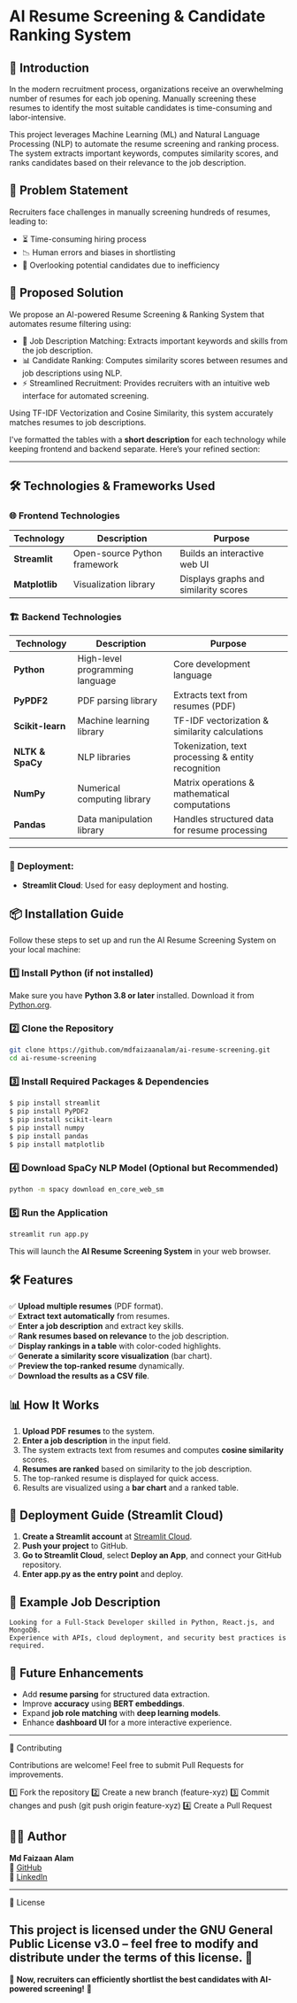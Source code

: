 # AI Resume Screening & Candidate Ranking System

## 🚀 Introduction

In the modern recruitment process, organizations receive an overwhelming number of resumes for each job opening. Manually screening these resumes to identify the most suitable candidates is time-consuming and labor-intensive.

This project leverages Machine Learning (ML) and Natural Language Processing (NLP) to automate the resume screening and ranking process. The system extracts important keywords, computes similarity scores, and ranks candidates based on their relevance to the job description.


## 📌 Problem Statement
Recruiters face challenges in manually screening hundreds of resumes, leading to:

- ⏳ Time-consuming hiring process
- 📉 Human errors and biases in shortlisting
- 🛑 Overlooking potential candidates due to inefficiency

## 🚀 Proposed Solution
We propose an AI-powered Resume Screening & Ranking System that automates resume filtering using:

- 🔎 Job Description Matching: Extracts important keywords and skills from the job description.
- 📊 Candidate Ranking: Computes similarity scores between resumes and job descriptions using NLP.
- ⚡ Streamlined Recruitment: Provides recruiters with an intuitive web interface for automated screening.

Using TF-IDF Vectorization and Cosine Similarity, this system accurately matches resumes to job descriptions.

I've formatted the tables with a **short description** for each technology while keeping frontend and backend separate. Here’s your refined section:  

---

## 🛠️ Technologies & Frameworks Used  

### 🌐 Frontend Technologies  

| Technology  | Description | Purpose |  
|------------|------------|---------|  
| **Streamlit**  | Open-source Python framework | Builds an interactive web UI |  
| **Matplotlib** | Visualization library | Displays graphs and similarity scores |  

### 🏗️ Backend Technologies  

| Technology    | Description | Purpose |  
|--------------|------------|---------|  
| **Python**   | High-level programming language | Core development language |  
| **PyPDF2**   | PDF parsing library | Extracts text from resumes (PDF) |  
| **Scikit-learn** | Machine learning library | TF-IDF vectorization & similarity calculations |  
| **NLTK & SpaCy** | NLP libraries | Tokenization, text processing & entity recognition |  
| **NumPy**    | Numerical computing library | Matrix operations & mathematical computations |  
| **Pandas**   | Data manipulation library | Handles structured data for resume processing |  

---

### 🔹 Deployment:
- **Streamlit Cloud**: Used for easy deployment and hosting.

## 📦 Installation Guide
Follow these steps to set up and run the AI Resume Screening System on your local machine:

### **1️⃣ Install Python (if not installed)**
Make sure you have **Python 3.8 or later** installed. Download it from [Python.org](https://www.python.org/downloads/).

### **2️⃣ Clone the Repository**
```bash
git clone https://github.com/mdfaizaanalam/ai-resume-screening.git
cd ai-resume-screening
```


### **3️⃣ Install Required Packages & Dependencies**

```sh
$ pip install streamlit
$ pip install PyPDF2
$ pip install scikit-learn
$ pip install numpy
$ pip install pandas
$ pip install matplotlib
```

### **4️⃣ Download SpaCy NLP Model (Optional but Recommended)**
```bash
python -m spacy download en_core_web_sm
```

### **5️⃣ Run the Application**
```bash
streamlit run app.py
```
This will launch the **AI Resume Screening System** in your web browser.

## 🛠️ Features
✅ **Upload multiple resumes** (PDF format).  
✅ **Extract text automatically** from resumes.  
✅ **Enter a job description** and extract key skills.  
✅ **Rank resumes based on relevance** to the job description.  
✅ **Display rankings in a table** with color-coded highlights.  
✅ **Generate a similarity score visualization** (bar chart).  
✅ **Preview the top-ranked resume** dynamically.  
✅ **Download the results as a CSV file**.

## 📊 How It Works
1. **Upload PDF resumes** to the system.
2. **Enter a job description** in the input field.
3. The system extracts text from resumes and computes **cosine similarity** scores.
4. **Resumes are ranked** based on similarity to the job description.
5. The top-ranked resume is displayed for quick access.
6. Results are visualized using a **bar chart** and a ranked table.

## 🚀 Deployment Guide (Streamlit Cloud)
1. **Create a Streamlit account** at [Streamlit Cloud](https://ai-resumeranker.streamlit.app/).
2. **Push your project** to GitHub.
3. **Go to Streamlit Cloud**, select **Deploy an App**, and connect your GitHub repository.
4. **Enter app.py as the entry point** and deploy.

## 📄 Example Job Description
```
Looking for a Full-Stack Developer skilled in Python, React.js, and MongoDB.
Experience with APIs, cloud deployment, and security best practices is required.
```

## 🎯 Future Enhancements
- Add **resume parsing** for structured data extraction.
- Improve **accuracy** using **BERT embeddings**.
- Expand **job role matching** with **deep learning models**.
- Enhance **dashboard UI** for a more interactive experience.
---

🤝 Contributing

Contributions are welcome! Feel free to submit Pull Requests for improvements.

1️⃣ Fork the repository
2️⃣ Create a new branch (feature-xyz)
3️⃣ Commit changes and push (git push origin feature-xyz)
4️⃣ Create a Pull Request

## 👨‍💻 Author
**Md Faizaan Alam**  
💼 [GitHub](https://github.com/mdfaizaanalam)  
💼 [LinkedIn](https://www.linkedin.com/in/mdfaizaanalam/)

---

📜 License

This project is licensed under the GNU General Public License v3.0 – feel free to modify and distribute under the terms of this license. 🚀
---

🎉 **Now, recruiters can efficiently shortlist the best candidates with AI-powered screening!** 🚀

